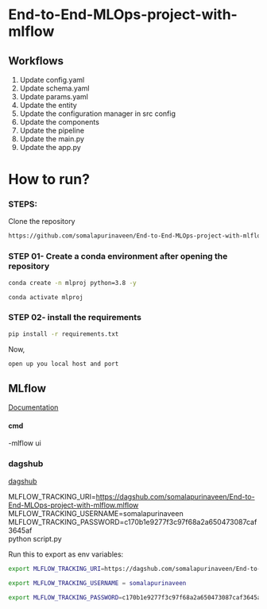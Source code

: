 # End-to-End-MLOps-project-with-mlflow



## Workflows

1. Update config.yaml
2. Update schema.yaml
3. Update params.yaml
4. Update the entity
5. Update the configuration manager in src config
6. Update the components
7. Update the pipeline
8. Update the main.py
9. Update the app.py


# How to run?

### STEPS:
Clone the repository

```bash
https://github.com/somalapurinaveen/End-to-End-MLOps-project-with-mlflow

```

### STEP 01- Create a conda environment after opening the repository

```bash
conda create -n mlproj python=3.8 -y
```

```bash
conda activate mlproj
```

### STEP 02- install the requirements
```bash
pip install -r requirements.txt
```
Now,
```bash
open up you local host and port
```

## MLflow

[Documentation](https://mlflow.org/docs/latest/index.html)

#### cmd
-mlflow ui

### dagshub
[dagshub](https://dagshub.com/)

MLFLOW_TRACKING_URI=https://dagshub.com/somalapurinaveen/End-to-End-MLOps-project-with-mlflow.mlflow \
MLFLOW_TRACKING_USERNAME=somalapurinaveen \
MLFLOW_TRACKING_PASSWORD=c170b1e9277f3c97f68a2a650473087caf3645af \
python script.py

Run this to export as env variables:

```bash
export MLFLOW_TRACKING_URI=https://dagshub.com/somalapurinaveen/End-to-End-MLOps-project-with-mlflow.mlflow 

export MLFLOW_TRACKING_USERNAME = somalapurinaveen

export MLFLOW_TRACKING_PASSWORD=c170b1e9277f3c97f68a2a650473087caf3645af 

```